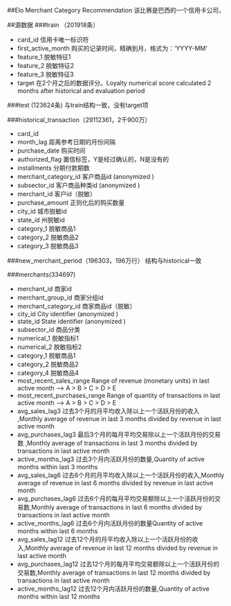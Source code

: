 ##Elo Merchant Category Recommendation
该比赛是巴西的一个信用卡公司，

##源数据
###train （201918条）

 - card_id	信用卡唯一标识符
 - first_active_month	购买的记录时间，精确到月，格式为：'YYYY-MM'
 - feature_1	脱敏特征1
 - feature_2	脱敏特征2
 - feature_3	脱敏特征3
 - target	在2个月之后的数据评分。Loyalty numerical score calculated 2 months after historical and evaluation period

###test (123624条)
与train结构一致，没有target项

###historical_transaction（29112361，2千900万）

 - card_id	
 - month_lag	距离参考日期的月份间隔
 - purchase_date	购买时间
 - authorized_flag	置信标签，Y是经过确认的，N是没有的
 - installments	分期付款期数
 - merchant_category_id	客户商品id (anonymized )
 - subsector_id	客户商品种类id (anonymized )
 - merchant_id	客户id（脱敏）
 - purchase_amount	正则化后的购买数量
 - city_id	城市脱敏id
 - state_id	州脱敏id
 - category_1	脱敏商品1
 - category_2	脱敏商品2
 - category_3	脱敏商品3

###new_merchant_period（196303，196万行）
结构与historical一致

###merchants(334697)
 - merchant_id	商家id
 - merchant_group_id	商家分组id
 - merchant_category_id	商家商品id（脱敏）
 - city_id	City identifier (anonymized )
 - state_id	State identifier (anonymized )
 - subsector_id 商品分类
 - numerical_1	脱敏指标1
 - numerical_2	脱敏指标2
 - category_1	脱敏商品1
 - category_2	脱敏商品2
 - category_4	脱敏商品4
 - most_recent_sales_range	Range of revenue (monetary units) in last active month --> A > B > C > D > E
 - most_recent_purchases_range	Range of quantity of transactions in last active month --> A > B > C > D > E
 - avg_sales_lag3	过去3个月的月平均收入除以上一个活跃月份的收入 ,Monthly average of revenue in last 3 months divided by revenue in last active month
 - avg_purchases_lag3	最后3个月的每月平均交易除以上一个活跃月份的交易数 ,Monthly average of transactions in last 3 months divided by transactions in last active month
 - active_months_lag3	过去3个月内活跃月份的数量,Quantity of active months within last 3 months
 - avg_sales_lag6	过去6个月的月平均收入除以上一个活跃月份的收入,Monthly average of revenue in last 6 months divided by revenue in last active month
 - avg_purchases_lag6	过去6个月的每月平均交易额除以上一个活跃月份的交易数,Monthly average of transactions in last 6 months divided by transactions in last active month
 - active_months_lag6	过去6个月内活跃月份的数量Quantity of active months within last 6 months
 - avg_sales_lag12	过去12个月的月平均收入除以上一个活跃月份的收入,Monthly average of revenue in last 12 months divided by revenue in last active month
 - avg_purchases_lag12	过去12个月的每月平均交易额除以上一个活跃月份的交易数,Monthly average of transactions in last 12 months divided by transactions in last active month
 - active_months_lag12	过去12个月内活跃月份的数量,Quantity of active months within last 12 months



